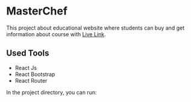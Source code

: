 # MasterChef

This project about educational website where students can buy and get information about course with [Live Link](https://admiring-northcutt-5f1c62.netlify.app/).

## Used Tools

<ul>
<li>React Js</>
<li>React Bootstrap</li>
<li>React Router</li>
</ul>

In the project directory, you can run:

